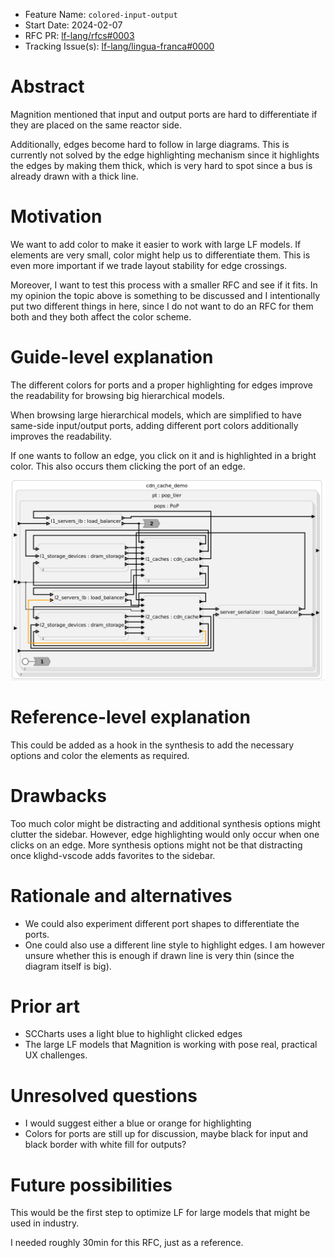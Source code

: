 - Feature Name: `colored-input-output`
- Start Date: 2024-02-07
- RFC PR: [lf-lang/rfcs#0003](https://github.com/lf-lang/rfcs/pull/3)
- Tracking Issue(s): [lf-lang/lingua-franca#0000](https://github.com/lf-lang/lingua-franca/issues/0000)

# Abstract
[abstract]: #abstract

Magnition mentioned that input and output ports are hard to differentiate if they are placed on the same reactor side.

Additionally, edges become hard to follow in large diagrams.
This is currently not solved by the edge highlighting mechanism since it highlights the edges by making them thick, which is very hard to spot since a bus is already drawn with a thick line.

# Motivation
[motivation]: #motivation

We want to add color to make it easier to work with large LF models.
If elements are very small, color might help us to differentiate them.
This is even more important if we trade layout stability for edge crossings.

Moreover, I want to test this process with a smaller RFC and see if it fits.
In my opinion the topic above is something to be discussed and I intentionally put two different things in here, since I do not want to do an RFC for them both and they both affect the color scheme.

# Guide-level explanation
[guide-level-explanation]: #guide-level-explanation

The different colors for ports and a proper highlighting for edges improve the readability for browsing big hierarchical models.

When browsing large hierarchical models, which are simplified to have same-side input/output ports, adding different port colors additionally improves the readability.

If one wants to follow an edge, you click on it and is highlighted in a bright color.
This also occurs them clicking the port of an edge.

![](../images/0003_image1.png)

# Reference-level explanation
[reference-level-explanation]: #reference-level-explanation

This could be added as a hook in the synthesis to add the necessary options and color the elements as required.

# Drawbacks
[drawbacks]: #drawbacks

Too much color might be distracting and additional synthesis options might clutter the sidebar.
However, edge highlighting would only occur when one clicks on an edge.
More synthesis options might not be that distracting once klighd-vscode adds favorites to the sidebar.

# Rationale and alternatives
[rationale-and-alternatives]: #rationale-and-alternatives

- We could also experiment different port shapes to differentiate the ports.
- One could also use a different line style to highlight edges. I am however unsure whether this is enough if drawn line is very thin (since the diagram itself is big).

# Prior art
[prior-art]: #prior-art

- SCCharts uses a light blue to highlight clicked edges
- The large LF models that Magnition is working with pose real, practical UX challenges.


# Unresolved questions
[unresolved-questions]: #unresolved-questions

- I would suggest either a blue or orange for highlighting
- Colors for ports are still up for discussion, maybe black for input and black border with white fill for outputs?

# Future possibilities
[future-possibilities]: #future-possibilities

This would be the first step to optimize LF for large models that might be used in industry.

I needed roughly 30min for this RFC, just as a reference.